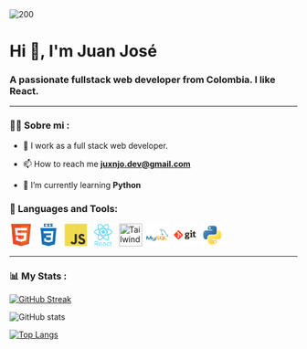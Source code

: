 <div aling="center">
    <img width="200" src="https://media.giphy.com/media/VekcnHOwOI5So/giphy.gif" alt="200">
    <h1 aling="center">Hi 👋, I'm Juan José</h1>
    <h3 aling="center">A passionate fullstack web developer from Colombia. I like React.</h3>
</div>

---

### 👨‍💻 Sobre mi :

- 📝 I work as a full stack web developer.

- 📫 How to reach me **juxnjo.dev@gmail.com**

- 🌱 I’m currently learning **Python**

<div align="left">
    <h3>🔨 Languages and Tools:</h3>
    <div>
        <img src="https://github.com/devicons/devicon/blob/master/icons/html5/html5-original.svg" title="HTML5" alt="HTML" width="40" height="40"/>&nbsp;
        <img src="https://github.com/devicons/devicon/blob/master/icons/css3/css3-plain-wordmark.svg"  title="CSS3" alt="CSS" width="40" height="40"/>&nbsp;
        <img src="https://github.com/devicons/devicon/blob/master/icons/javascript/javascript-original.svg" title="JavaScript" alt="JavaScript" width="40" height="40"/>&nbsp;
        <img src="https://github.com/devicons/devicon/blob/master/icons/react/react-original-wordmark.svg" title="React" alt="React" width="40" height="40"/>&nbsp;
        <img src="https://cdn.jsdelivr.net/gh/devicons/devicon/icons/tailwindcss/tailwindcss-plain.svg" title="Tailwind" **alt="tailwind" width="40" height="40" />&nbsp;
        <img src="https://github.com/devicons/devicon/blob/master/icons/mysql/mysql-original-wordmark.svg" title="MySQL"  alt="MySQL" width="40" height="40"/>&nbsp;
        <img src="https://github.com/devicons/devicon/blob/master/icons/git/git-original-wordmark.svg" title="Git" **alt="Git" width="40" height="40"/>&nbsp;
        <img src="https://github.com/devicons/devicon/blob/master/icons/python/python-original.svg" title="Python" **alt="python" width="40" height="40"/>&nbsp;
      </div>
</div>

---

### 📊 My Stats :

[![GitHub Streak](http://github-readme-streak-stats.herokuapp.com?user=Juxnjo&theme=dark&hide_border=false)](https://git.io/streak-stats)

![GitHub stats](https://github-readme-stats.vercel.app/api?username=Juxnjo&show_icons=true&theme=dark)

[![Top Langs](https://github-readme-stats.vercel.app/api/top-langs/?username=Juxnjo&theme=dark)](https://github.com/anuraghazra/github-readme-stats)
